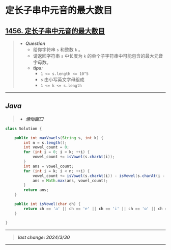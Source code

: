 # 定长子串中元音的最大数目

## [1456. 定长子串中元音的最大数目](https://leetcode.cn/problems/maximum-number-of-vowels-in-a-substring-of-given-length/)

> - ***Question***
>   - 给你字符串 `s` 和整数 `k` 。
>   - 请返回字符串 `s` 中长度为 `k` 的单个子字符串中可能包含的最大元音字母数。
>   - ***tips:***
>     - `1 <= s.length <= 10^5`
>     - `s` 由小写英文字母组成
>     - `1 <= k <= s.length`

---

## *Java*

> - ***滑动窗口***

```java
class Solution {

    public int maxVowels(String s, int k) {
        int n = s.length();
        int vowel_count = 0;
        for (int i = 0; i < k; ++i) {
            vowel_count += isVowel(s.charAt(i));
        }
        int ans = vowel_count;
        for (int i = k; i < n; ++i) {
            vowel_count += isVowel(s.charAt(i)) - isVowel(s.charAt(i - k));
            ans = Math.max(ans, vowel_count);
        }
        return ans;
    }

    public int isVowel(char ch) {
        return ch == 'a' || ch == 'e' || ch == 'i' || ch == 'o' || ch == 'u' ? 1 : 0;
    }

}
```

---

> ***last change: 2024/3/30***

---
